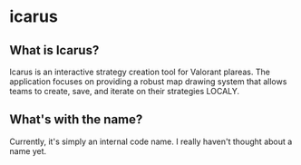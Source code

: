 # icarus

## What is Icarus?
Icarus is an interactive strategy creation tool for Valorant plareas. The application focuses on providing a robust map drawing system that allows teams to create, save, and iterate on their strategies LOCALY.

## What's with the name?
Currently, it's simply an internal code name. I really haven't thought about a name yet.
